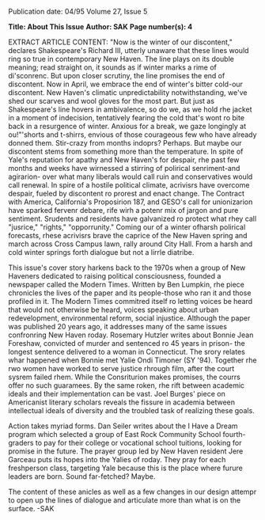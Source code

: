 Publication date: 04/95
Volume 27, Issue 5

**Title: About This Issue**
**Author: SAK**
**Page number(s): 4**

EXTRACT ARTICLE CONTENT:
"Now is the winter of our discontent," declares Shakespeare's Richard III, utterly 
unaware that these lines would ring so true in contemporary New Haven. The line plays 
on its double meaning; read straight on, it sounds as if winter marks a rime of di'sconrenc. 
But upon closer scrutiny, the line promises the end of discontent. Now in April, we 
embrace the end of winter's bitter cold-our discontent. New Haven's climatic 
unpredictability notwithstanding, we've shed our scarves and wool gloves for the most 
part. But just as Shakespeare's line hovers in ambivalence, so do we, as we hold rhe jacket 
in a moment of indecision, tentatively fearing the cold that's wont ro bite back in a 
resurgence of winter. Anxious for a break, we gaze longingly at ou!"'shorts and t-shirrs, 
envious of those courageous few who have already donned them. Stir-crazy from months 
indoprs? Perhaps. But maybe our discontent stems from something more than the 
temperature. In spite of Yale's reputation for apathy and New Haven's for despair, rhe past 
few months and weeks have wirnessed a stirring of polirical senriment-and agirarion-
over what many liberals would call ruin and conservatives would call renewal. In spire of a 
hostile political climate, acrivisrs have overcome despair, fueled by discontent ro prorest 
and enact change. The Contract with America, California's Proposirion 187, and GESO's 
call for unionizarion have sparked fervenr debare, rife wirh a potenr mix of jargon and 
pure sentiment. Srudents and residents have galvanized ro protect what rhey call "jusrice," 
"rights," "opporrunity." Coming our of a winter ofharsh polirical forecasts, rhese acrivisrs 
brave the caprice of the New Haven spring and march across Cross Campus lawn, rally 
around City Hall. From a harsh and cold winter springs forth dialogue but not a lirrle 
diatribe. 

This issue's cover story harkens back to the 1970s when a group of New Haveners 
dedicated to raising political consciousness, founded a newspaper called the Modern Times. 
Written by Ben Lumpkin, rhe piece chronicles the lives of the paper and its people-those 
who ran it and those profiled in it. The Modern Times commitred itself ro letting voices be 
heard that would not otherwise be heard, voices speaking about urban redevelopment, 
environmental reform, social injustice. Although the paper was published 20 years ago, it 
addresses many of the same issues confronring New Haven roday. Rosemary Hutzler writes 
about Bonnie Jean Foreshaw, convicted of murder and sentenced ro 45 years in prison-
the longest sentence delivered to a woman in Connecticut. The srory relates whar 
happened when Bonnie met Yalie Ondi Timoner (SY '94). Together rhe rwo women have 
worked to serve justice rhrough film, after the court sysrem failed rhem. While the 
Consriturion makes promises, the courrs offer no such guaramees. By the same roken, rhe 
rift between academic ideals and their implementation can be vast. Joel Burges' piece on 
Americanist literary scholars reveals the fissure in academia between intellectual ideals of 
diversity and the troubled task of realizing these goals. 

Action takes myriad forms. Dan Seiler writes about the I Have a Dream program 
which selected a group of East Rock Community School fourth-graders to pay for their 
college or vocational school tuitions, looking for promise in the future. The prayer group 
led by New Haven resident Jere Garceau puts its hopes into the Yalies of roday. They pray 
for each freshperson class, targeting Yale because this is the place where furure leaders are 
born. Sound far-fetched? Maybe. 

The content of these anicles as well as a few changes in our design attempr to open up 
the lines of dialogue and articulate more than what is on the surface. 
-SAK